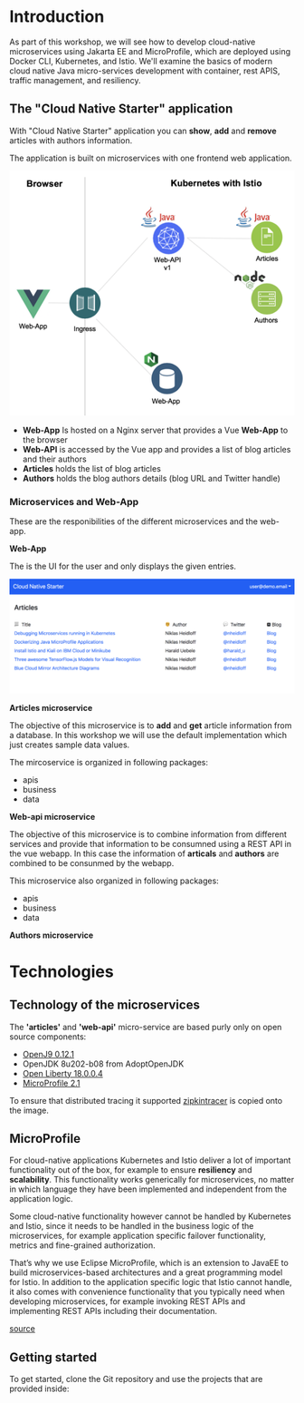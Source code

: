 # Introduction

As part of this workshop, we will see how to develop cloud-native microservices using Jakarta EE and MicroProfile, which are deployed using Docker CLI, Kubernetes, and Istio.
We'll examine the basics of modern cloud native Java micro-services development with container, rest APIS, traffic management, and resiliency.


## The "Cloud Native Starter" application

With "Cloud Native Starter" application you can **show**, **add** and **remove** articles with authors information.

The application is built on microservices with one frontend web application.

![architecture](images/architecture.png)

* **Web-App** Is hosted on a Nginx server that provides a Vue **Web-App** to the browser
* **Web-API** is accessed by the Vue app and provides a list of blog articles and their authors
* **Articles** holds the list of blog articles
* **Authors** holds the blog authors details (blog URL and Twitter handle)

### **Microservices and Web-App**

These are the responibilities of the different microservices and the web-app.

**Web-App**

The is the UI for the user and only displays the given entries.

![cns-introduction-01](images/cns-introduction-01.png)

**Articles microservice**

The objective of this microservice is to **add** and **get** article information from a database. 
In this workshop we will use the default implementation which just creates sample data values.

The mircoservice is organized in following packages:

* apis
* business
* data

**Web-api microservice**

The objective of this microservice is to combine information from different services and provide that information to be consumned using a REST API in the vue webapp. In this case the information of **articals** and **authors** are combined to be consunmed by the webapp.

This microservice also organized in following packages:

* apis
* business
* data

**Authors microservice**


# Technologies

## Technology of the microservices

The **'articles'** and **'web-api'** micro-service are based purly only on open source components:

* [OpenJ9 0.12.1](https://projects.eclipse.org/projects/technology.openj9/releases/0.12.1/review)
* OpenJDK 8u202-b08 from AdoptOpenJDK
* [Open Liberty 18.0.0.4](https://openliberty.io/downloads/)
* [MicroProfile 2.1](https://projects.eclipse.org/projects/technology.microprofile/releases/microprofile-2.1)

To ensure that distributed tracing it supported [zipkintracer](https://github.com/openzipkin/zipkin-ruby) is copied onto the image.

## MicroProfile

For cloud-native applications Kubernetes and Istio deliver a lot of important functionality out of the box, for example to ensure **resiliency** and **scalability**. This functionality works generically for microservices, no matter in which language they have been implemented and independent from the application logic.

Some cloud-native functionality however cannot be handled by Kubernetes and Istio, since it needs to be handled in the business logic of the microservices, for example application specific failover functionality, metrics and fine-grained authorization.

That’s why we use Eclipse MicroProfile, which is an extension to JavaEE to build microservices-based architectures and a great programming model for Istio. In addition to the application specific logic that Istio cannot handle, it also comes with convenience functionality that you typically need when developing microservices, for example invoking REST APIs and implementing REST APIs including their documentation.

[source](http://heidloff.net/article/dockerizing-container-java-microprofile)



## Getting started

To get started, clone the Git repository and use the projects that are provided inside:





